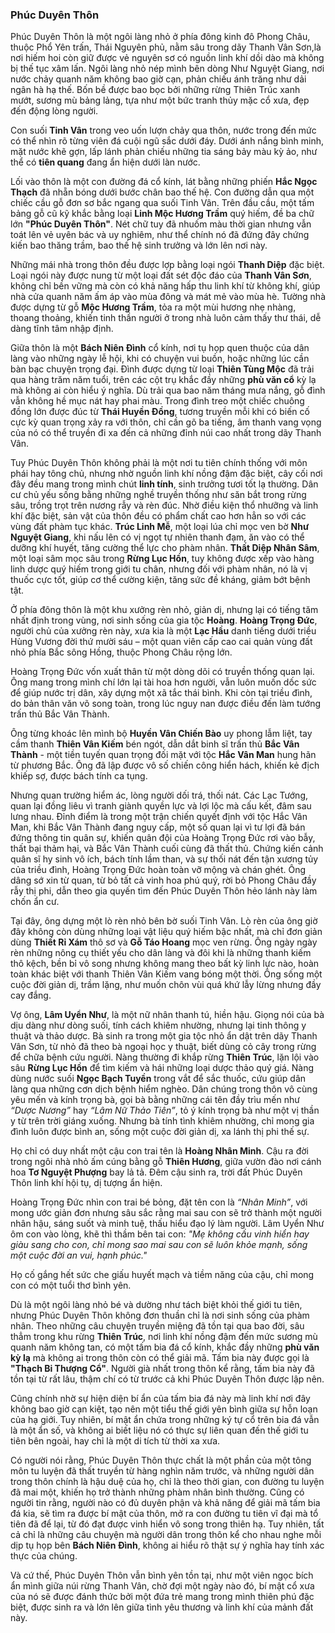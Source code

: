 ### Phúc Duyên Thôn

Phúc Duyên Thôn là một ngôi làng nhỏ ở phía đông kinh đô Phong Châu, thuộc Phổ Yên trấn, Thái Nguyên phủ, nằm sâu trong dãy Thanh Vân Sơn,là nơi hiếm hoi còn giữ được vẻ nguyên sơ có nguồn linh khí dồi dào mà không bị thế tục xâm lấn. Ngôi làng nhỏ nép mình bên dòng Như Nguyệt Giang, nơi nước chảy quanh năm không bao giờ cạn, phản chiếu ánh trăng như dải ngân hà hạ thế. Bốn bề được bao bọc bởi những rừng Thiên Trúc xanh mướt, sương mù bảng lảng, tựa như một bức tranh thủy mặc cổ xưa, đẹp đến động lòng người.

Con suối **Tinh Vân** trong veo uốn lượn chảy qua thôn, nước trong đến mức có thể nhìn rõ từng viên đá cuội ngũ sắc dưới đáy. Dưới ánh nắng bình minh, mặt nước khẽ gợn, lấp lánh phản chiếu những tia sáng bảy màu kỳ ảo, như thể có **tiên quang** đang ẩn hiện dưới làn nước.

Lối vào thôn là một con đường đá cổ kính, lát bằng những phiến **Hắc Ngọc Thạch** đã nhẵn bóng dưới bước chân bao thế hệ. Con đường dẫn qua một chiếc cầu gỗ đơn sơ bắc ngang qua suối Tinh Vân. Trên đầu cầu, một tấm bảng gỗ cũ kỹ khắc bằng loại **Linh Mộc Hương Trầm** quý hiếm, đề ba chữ lớn **"Phúc Duyên Thôn"**. Nét chữ tuy đã nhuốm màu thời gian nhưng vẫn toát lên vẻ uyên bác và uy nghiêm, như thể chính nó đã đứng đây chứng kiến bao thăng trầm, bao thế hệ sinh trưởng và lớn lên nơi này.

Những mái nhà trong thôn đều được lợp bằng loại ngói **Thanh Diệp** đặc biệt. Loại ngói này được nung từ một loại đất sét độc đáo của **Thanh Vân Sơn**, không chỉ bền vững mà còn có khả năng hấp thu linh khí từ không khí, giúp nhà cửa quanh năm ấm áp vào mùa đông và mát mẻ vào mùa hè. Tường nhà được dựng từ gỗ **Mộc Hương Trầm**, tỏa ra một mùi hương nhẹ nhàng, thoang thoảng, khiến tinh thần người ở trong nhà luôn cảm thấy thư thái, dễ dàng tĩnh tâm nhập định.

Giữa thôn là một **Bách Niên Đình** cổ kính, nơi tụ họp quen thuộc của dân làng vào những ngày lễ hội, khi có chuyện vui buồn, hoặc những lúc cần bàn bạc chuyện trọng đại. Đình được dựng từ loại **Thiên Tùng Mộc** đã trải qua hàng trăm năm tuổi, trên các cột trụ khắc đầy những **phù văn cổ** kỳ lạ mà không ai còn hiểu ý nghĩa. Dù trải qua bao năm tháng mưa nắng, gỗ đình vẫn không hề mục nát hay phai màu. Trong đình treo một chiếc chuông đồng lớn được đúc từ **Thái Huyền Đồng**, tương truyền mỗi khi có biến cố cực kỳ quan trọng xảy ra với thôn, chỉ cần gõ ba tiếng, âm thanh vang vọng của nó có thể truyền đi xa đến cả những đỉnh núi cao nhất trong dãy Thanh Vân.

Tuy Phúc Duyên Thôn không phải là một nơi tu tiên chính thống với môn phái hay tông chủ, nhưng nhờ nguồn linh khí nồng đậm đặc biệt, cây cối nơi đây đều mang trong mình chút **linh tính**, sinh trưởng tươi tốt lạ thường. Dân cư chủ yếu sống bằng những nghề truyền thống như săn bắt trong rừng sâu, trồng trọt trên nương rẫy và rèn đúc. Nhờ điều kiện thổ nhưỡng và linh khí đặc biệt, sản vật của thôn đều có phẩm chất cao hơn hẳn so với các vùng đất phàm tục khác. **Trúc Linh Mễ**, một loại lúa chỉ mọc ven bờ **Như Nguyệt Giang**, khi nấu lên có vị ngọt tự nhiên thanh đạm, ăn vào có thể dưỡng khí huyết, tăng cường thể lực cho phàm nhân. **Thất Diệp Nhân Sâm**, một loại sâm mọc sâu trong **Rừng Lục Hồn**, tuy không được xếp vào hàng linh dược quý hiếm trong giới tu chân, nhưng đối với phàm nhân, nó là vị thuốc cực tốt, giúp cơ thể cường kiện, tăng sức đề kháng, giảm bớt bệnh tật.

Ở phía đông thôn là một khu xưởng rèn nhỏ, giản dị, nhưng lại có tiếng tăm nhất định trong vùng, nơi sinh sống của gia tộc **Hoàng**. **Hoàng Trọng Đức**, người chủ của xưởng rèn này, xưa kia là một **Lạc Hầu** danh tiếng dưới triều Hùng Vương đời thứ mười sáu – một quan viên cấp cao cai quản vùng đất nhỏ phía Bắc sông Hồng, thuộc Phong Châu rộng lớn.

Hoàng Trọng Đức vốn xuất thân từ một dòng dõi có truyền thống quan lại. Ông mang trong mình chí lớn lại tài hoa hơn người, vẫn luôn muốn dốc sức để giúp nước trị dân, xây dựng một xã tắc thái bình. Khi còn tại triều đình, do bản thân văn võ song toàn, trong lúc nguy nan được điều đến làm tướng trấn thủ Bắc Vân Thành. 

Ông từng khoác lên mình bộ **Huyền Vân Chiến Bào** uy phong lẫm liệt, tay cầm thanh **Thiên Vân Kiếm** bén ngót, dẫn dắt binh sĩ trấn thủ **Bắc Vân Thành** - một tiền tuyến quan trọng đối mặt với tộc **Hắc Vân Man** hung hãn từ phương Bắc. Ông đã lập được vô số chiến công hiển hách, khiến kẻ địch khiếp sợ, được bách tính ca tụng.

Nhưng quan trường hiểm ác, lòng người dối trá, thối nát. Các Lạc Tướng, quan lại đồng liêu vì tranh giành quyền lực và lợi lộc mà cấu kết, đâm sau lưng nhau. Đỉnh điểm là trong một trận chiến quyết định với tộc Hắc Vân Man, khi Bắc Vân Thành đang nguy cấp, một số quan lại vì tư lợi đã bán đứng thông tin quân sự, khiến quân đội của Hoàng Trọng Đức rơi vào bẫy, thất bại thảm hại, và Bắc Vân Thành cuối cùng đã thất thủ. Chứng kiến cảnh quân sĩ hy sinh vô ích, bách tính lầm than, và sự thối nát đến tận xương tủy của triều đình, Hoàng Trọng Đức hoàn toàn vỡ mộng và chán ghét. Ông dâng sớ xin từ quan, từ bỏ tất cả vinh hoa phú quý, rời bỏ Phong Châu đầy rẫy thị phi, dẫn theo gia quyến tìm đến Phúc Duyên Thôn hẻo lánh này làm chốn ẩn cư.

Tại đây, ông dựng một lò rèn nhỏ bên bờ suối Tinh Vân. Lò rèn của ông giờ đây không còn dùng những loại vật liệu quý hiếm bậc nhất, mà chỉ đơn giản dùng **Thiết Rỉ Xám** thô sơ và **Gỗ Táo Hoang** mọc ven rừng. Ông ngày ngày rèn những nông cụ thiết yếu cho dân làng và đôi khi là những thanh kiếm thô kệch, bền bỉ vô song nhưng không mang theo bất kỳ linh lực nào, hoàn toàn khác biệt với thanh Thiên Vân Kiếm vang bóng một thời. Ông sống một cuộc đời giản dị, trầm lặng, như muốn chôn vùi quá khứ lẫy lừng nhưng đầy cay đắng.

Vợ ông, **Lâm Uyển Như**, là một nữ nhân thanh tú, hiền hậu. Giọng nói của bà dịu dàng như dòng suối, tính cách khiêm nhường, nhưng lại tinh thông y thuật và thảo dược. Bà sinh ra trong một gia tộc nhỏ ẩn dật trên dãy Thanh Vân Sơn, từ nhỏ đã theo bà ngoại học y thuật, biết dùng cỏ cây trong rừng để chữa bệnh cứu người. Nàng thường đi khắp rừng **Thiên Trúc**, lặn lội vào sâu **Rừng Lục Hồn** để tìm kiếm và hái những loại dược thảo quý giá. Nàng dùng nước suối **Ngọc Bạch Tuyền** trong vắt để sắc thuốc, cứu giúp dân làng qua những cơn dịch bệnh hiểm nghèo. Dân chúng trong thôn vô cùng yêu mến và kính trọng bà, gọi bà bằng những cái tên đầy trìu mến như _“Dược Nương”_ hay _“Lâm Nữ Thảo Tiên”_, tỏ ý kính trọng bà như một vị thần y từ trên trời giáng xuống. Nhưng bà tính tình khiêm nhường, chỉ mong gia đình luôn được bình an, sống một cuộc đời giản dị, xa lánh thị phi thế sự.

Họ chỉ có duy nhất một cậu con trai tên là **Hoàng Nhân Minh**. Cậu ra đời trong ngôi nhà nhỏ ấm cúng bằng gỗ **Thiên Hương**, giữa vườn đào nơi cánh hoa **Tơ Nguyệt Phượng** bay lả tả. Đêm cậu sinh ra, trời đất Phúc Duyên Thôn linh khí hội tụ, dị tượng ẩn hiện. 

Hoàng Trọng Đức nhìn con trai bé bỏng, đặt tên con là _“Nhân Minh”_, với mong ước giản đơn nhưng sâu sắc rằng mai sau con sẽ trở thành một người nhân hậu, sáng suốt và minh tuệ, thấu hiểu đạo lý làm người. Lâm Uyển Như ôm con vào lòng, khẽ thì thầm bên tai con: _"Mẹ không cầu vinh hiển hay giàu sang cho con, chỉ mong sao mai sau con sẽ luôn khỏe mạnh, sống một cuộc đời an vui, hạnh phúc."_

Họ cố gắng hết sức che giấu huyết mạch và tiềm năng của cậu, chỉ mong con có một tuổi thơ bình yên.

Dù là một ngôi làng nhỏ bé và dường như tách biệt khỏi thế giới tu tiên, nhưng Phúc Duyên Thôn không đơn thuần chỉ là nơi sinh sống của phàm nhân. Theo những câu chuyện truyền miệng đã tồn tại qua bao đời, sâu thẳm trong khu rừng **Thiên Trúc**, nơi linh khí nồng đậm đến mức sương mù quanh năm không tan, có một tấm bia đá cổ kính, khắc đầy những **phù văn kỳ lạ** mà không ai trong thôn còn có thể giải mã. Tấm bia này được gọi là **"Thạch Bi Thượng Cổ"**. Người già nhất trong thôn kể rằng, tấm bia này đã tồn tại từ rất lâu, thậm chí có từ trước cả khi Phúc Duyên Thôn được lập nên.

Cũng chính nhờ sự hiện diện bí ẩn của tấm bia đá này mà linh khí nơi đây không bao giờ cạn kiệt, tạo nên một tiểu thế giới yên bình giữa sự hỗn loạn của hạ giới. Tuy nhiên, bí mật ẩn chứa trong những ký tự cổ trên bia đá vẫn là một ẩn số, và không ai biết liệu nó có thực sự liên quan đến thế giới tu tiên bên ngoài, hay chỉ là một di tích từ thời xa xưa.

Có người nói rằng, Phúc Duyên Thôn thực chất là một phần của một tông môn tu luyện đã thất truyền từ hàng nghìn năm trước, và những người dân trong thôn chính là hậu duệ của họ, chỉ là theo thời gian, con đường tu luyện đã mai một, khiến họ trở thành những phàm nhân bình thường. Cũng có người tin rằng, người nào có đủ duyên phận và khả năng để giải mã tấm bia đá kia, sẽ tìm ra được bí mật của thôn, mở ra con đường tu tiên vĩ đại mà tổ tiên đã để lại, từ đó đạt được vinh hiển vô song trong thiên hạ. Tuy nhiên, tất cả chỉ là những câu chuyện mà người dân trong thôn kể cho nhau nghe mỗi dịp tụ họp bên **Bách Niên Đình**, không ai hiểu rõ thật sự ý nghĩa hay tính xác thực của chúng.

Và cứ thế, Phúc Duyên Thôn vẫn bình yên tồn tại, như một viên ngọc bích ẩn mình giữa núi rừng Thanh Vân, chờ đợi một ngày nào đó, bí mật cổ xưa của nó sẽ được đánh thức bởi một đứa trẻ mang trong mình thiên phú đặc biệt, được sinh ra và lớn lên giữa tình yêu thương và linh khí của mảnh đất này.
